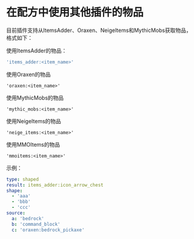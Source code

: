 # 在配方中使用其他插件的物品

目前插件支持从ItemsAdder、Oraxen、NeigeItems和MythicMobs获取物品，格式如下：

使用ItemsAdder的物品：

```yaml
'items_adder:<item_name>'
```

使用Oraxen的物品

```
'oraxen:<item_name>'
```

使用MythicMobs的物品

```
'mythic_mobs:<item_name>'
```

使用NeigeItems的物品

```
'neige_items:<item_name>'
```

使用MMOItems的物品

```
'mmoitems:<item_name>'
```

示例：

```yaml
type: shaped
result: items_adder:icon_arrow_chest
shape:
  - 'aaa'
  - 'bbb'
  - 'ccc'
source:
  a: 'bedrock'
  b: 'command_block'
  c: 'oraxen:bedrock_pickaxe'
```
